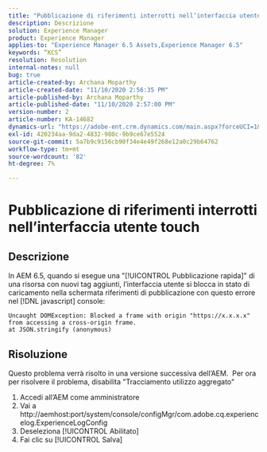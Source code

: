 ```yaml
---
title: "Pubblicazione di riferimenti interrotti nell’interfaccia utente touch"
description: Descrizione
solution: Experience Manager
product: Experience Manager
applies-to: "Experience Manager 6.5 Assets,Experience Manager 6.5"
keywords: “KCS”
resolution: Resolution
internal-notes: null
bug: true
article-created-by: Archana Moparthy
article-created-date: "11/10/2020 2:56:35 PM"
article-published-by: Archana Moparthy
article-published-date: "11/10/2020 2:57:00 PM"
version-number: 2
article-number: KA-14682
dynamics-url: "https://adobe-ent.crm.dynamics.com/main.aspx?forceUCI=1&pagetype=entityrecord&etn=knowledgearticle&id=a2eb8aeb-6423-eb11-a813-00224809820c"
exl-id: 420234aa-9da2-4832-980c-9b9ce67e5524
source-git-commit: 5a7b9c9156cb90f34e4e49f268e12a0c29b64762
workflow-type: tm+mt
source-wordcount: '82'
ht-degree: 7%

---
```


# Pubblicazione di riferimenti interrotti nell’interfaccia utente touch

## Descrizione

In AEM 6.5, quando si esegue una &quot;[!UICONTROL Pubblicazione rapida]&quot; di una risorsa con nuovi tag aggiunti, l’interfaccia utente si blocca in stato di caricamento nella schermata riferimenti di pubblicazione con questo errore nel [!DNL javascript] console:

```
Uncaught DOMException: Blocked a frame with origin "https://x.x.x.x" from accessing a cross-origin frame.
at JSON.stringify (anonymous)
```


## Risoluzione

Questo problema verrà risolto in una versione successiva dell’AEM.  Per ora per risolvere il problema, disabilita &quot;Tracciamento utilizzo aggregato&quot;

1. Accedi all’AEM come amministratore
2. Vai a http://aemhost:port/system/console/configMgr/com.adobe.cq.experiencelog.ExperienceLogConfig
3. Deseleziona [!UICONTROL Abilitato]
4. Fai clic su [!UICONTROL Salva]
